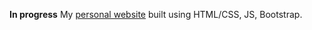  **In progress** 
My [personal website](https://noahkrell.github.io/) built using HTML/CSS, JS, Bootstrap.